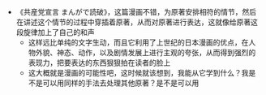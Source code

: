 - 《共産党宣言 まんがで読破》，这篇漫画不错，为原著安排相符的情节，然后在讲述这个情节的过程中穿插着原著，从而对原著进行表达，这就像给原著这段旋律加上了自己的和声
	- 这样远比单纯的文字生动，而且它利用了上世纪的日本漫画的优点，在人物外貌、神态、动作，以及剧情发展上进行主观的夸张，从而得到强烈的表现力，把要表达的东西狠狠拍在读者的脸上
	- 这大概就是漫画的可能性吧，这时候就该想到，我能从它学到什么？我是不是可以用同样的手法去处理其他原著？是不是可以用